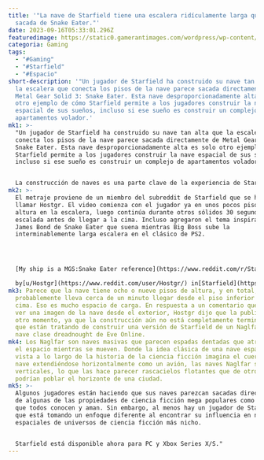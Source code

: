```yaml
---
title: '"La nave de Starfield tiene una escalera ridículamente larga que parece
  sacada de Snake Eater."'
date: 2023-09-16T05:33:01.296Z
featuredimage: https://static0.gamerantimages.com/wordpress/wp-content/uploads/2023/09/starfield-ship-ladder-snake-eater.jpg?q=50&fit=contain&w=1140&h=&dpr=1.5
categoria: Gaming
tags:
  - "#Gaming"
  - "#Starfield"
  - "#Espacio"
short-description: '"Un jugador de Starfield ha construido su nave tan alta que
  la escalera que conecta los pisos de la nave parece sacada directamente de
  Metal Gear Solid 3: Snake Eater. Esta nave desproporcionadamente alta es solo
  otro ejemplo de cómo Starfield permite a los jugadores construir la nave
  espacial de sus sueños, incluso si ese sueño es construir un complejo de
  apartamentos volador.'
mk1: >-
  "Un jugador de Starfield ha construido su nave tan alta que la escalera que
  conecta los pisos de la nave parece sacada directamente de Metal Gear Solid 3:
  Snake Eater. Esta nave desproporcionadamente alta es solo otro ejemplo de cómo
  Starfield permite a los jugadores construir la nave espacial de sus sueños,
  incluso si ese sueño es construir un complejo de apartamentos volador.


  La construcción de naves es una parte clave de la experiencia de Starfield, ya que brinda a los jugadores la opción de convertir su nave en lo que deseen, desde el Jedi Starfighter de Obi-Wan Kenobi de las precuelas de Star Wars hasta el Batplane de Tim Burton en Batman de 1989. El sistema puede parecer abrumador al principio, pero una vez que los jugadores aprenden los entresijos después de algunos intentos y errores, su paciencia se ve recompensada con la capacidad de crear una nave de diseño propio que se adapte mejor a sus necesidades en el juego.
mk2: >-
  El metraje proviene de un miembro del subreddit de Starfield que se hace
  llamar Hostgr. El video comienza con el jugador ya en unos pocos pisos de
  altura en la escalera, luego continúa durante otros sólidos 30 segundos de
  escalada antes de llegar a la cima. Incluso agregaron el tema inspirado en
  James Bond de Snake Eater que suena mientras Big Boss sube la
  interminablemente larga escalera en el clásico de PS2.




  [My ship is a MGS:Snake Eater reference](https://www.reddit.com/r/Starfield/comments/16j77xk/my_ship_is_a_mgssnake_eater_reference/)\

  by[u/Hostgr](https://www.reddit.com/user/Hostgr/) in[Starfield](https://www.reddit.com/r/Starfield/)
mk3: Parece que la nave tiene ocho o nueve pisos de altura, y en total,
  probablemente lleva cerca de un minuto llegar desde el piso inferior hasta la
  cima. Eso es mucho espacio de carga. En respuesta a un comentario que pedía
  ver una imagen de la nave desde el exterior, Hostgr dijo que la publicarán en
  otro momento, ya que la construcción aún no está completamente terminada, pero
  que están tratando de construir una versión de Starfield de un Naglfar, una
  nave clase dreadnought de Eve Online.
mk4: Los Naglfar son naves masivas que parecen espadas dentadas que atraviesan
  el espacio mientras se mueven. Donde la idea clásica de una nave espacial
  vista a lo largo de la historia de la ciencia ficción imagina el cuerpo de la
  nave extendiéndose horizontalmente como un avión, las naves Naglfar son
  verticales, lo que las hace parecer rascacielos flotantes que de otro modo
  podrían poblar el horizonte de una ciudad.
mk5: >-
  Algunos jugadores están haciendo que sus naves parezcan sacadas directamente
  de algunas de las propiedades de ciencia ficción mega populares como Star Wars
  que todos conocen y aman. Sin embargo, al menos hay un jugador de Starfield
  que está tomando un enfoque diferente al encontrar su influencia en naves
  espaciales de universos de ciencia ficción más nicho.


  Starfield está disponible ahora para PC y Xbox Series X/S."
---
```

